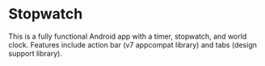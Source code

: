 # Stopwatch

This is a fully functional Android app with a timer, stopwatch, and world clock. Features include action bar (v7 appcompat library) and tabs (design support library).


